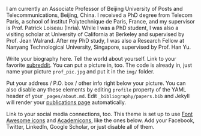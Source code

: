 
I am currently an Associate Professor of Beijing University of Posts and Telecommunications, Beijing, China. I received a PhD degree from Telecom Paris, a school of Institut Polytechnique de Paris, France, and my supervisor is Prof. Patrick Loiseau (Inria). While I was a PhD student, I was also a visiting scholar at University of California at Berkeley and supervised by Prof. Jean Walrand. After my PhD study, I was also a Research Fellow at Nanyang Technological University, Singapore, supervised by Prof. Han Yu. 

Write your biography here. Tell the world about yourself. Link to your favorite [subreddit](http://reddit.com). You can put a picture in, too. The code is already in, just name your picture `prof_pic.jpg` and put it in the `img/` folder.

Put your address / P.O. box / other info right below your picture. You can also disable any these elements by editing `profile` property of the YAML header of your `_pages/about.md`. Edit `_bibliography/papers.bib` and Jekyll will render your [publications page](/al-folio/publications/) automatically.

Link to your social media connections, too. This theme is set up to use [Font Awesome icons](https://fontawesome.com/) and [Academicons](https://jpswalsh.github.io/academicons/), like the ones below. Add your Facebook, Twitter, LinkedIn, Google Scholar, or just disable all of them.

